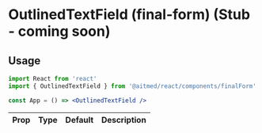 # OutlinedTextField (final-form) (Stub - coming soon)

## Usage

```jsx
import React from 'react'
import { OutlinedTextField } from '@aitmed/react/components/finalForm'

const App = () => <OutlinedTextField />
```

| Prop | Type | Default | Description |
| ---- | ---- | ------- | ----------- |

